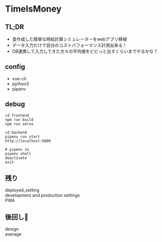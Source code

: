 # TimeIsMoney

## TL;DR
- 昔作成した簡単な時給計算シミュレーターをwebアプリ移植
- データ入力だけで自分のコストパフォーマンス計測出来る！
- DB連携して入力してきた方々の平均値をビビっと出すくらいまでやるかな？

## config
- vue-cli
- python3
- pipenv

## debug
```
cd frontend
npm run build
npm run serve

cd backend
pipenv run start
http://localhost:5000

# pipenv in
pipenv shell
deactivate
exit
```

## 残り
deployed_setting  
development and production settings  
PWA  

## 後回し🥺
design  
average  
